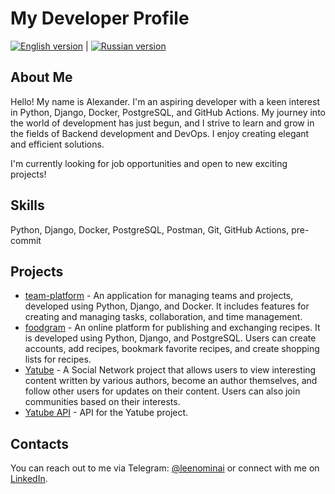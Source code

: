 # My Developer Profile

[![English version](https://img.shields.io/badge/English-Read%20Now-blue)](./README.md) | [![Russian version](https://img.shields.io/badge/%D0%A0%D1%83%D1%81%D1%81%D0%BA%D0%B8%D0%B9-%D0%A7%D0%B8%D1%82%D0%B0%D1%82%D1%8C-brightgreen)](./README_RU.md)

## About Me

Hello! My name is Alexander. I'm an aspiring developer with a keen interest in Python, Django, Docker, PostgreSQL, and GitHub Actions. My journey into the world of development has just begun, and I strive to learn and grow in the fields of Backend development and DevOps. I enjoy creating elegant and efficient solutions.

I'm currently looking for job opportunities and open to new exciting projects!

## Skills

Python, Django, Docker, PostgreSQL, Postman, Git, GitHub Actions, pre-commit

## Projects

- [team-platform](https://github.com/international-team-management/team-platform) - An application for managing teams and projects, developed using Python, Django, and Docker. It includes features for creating and managing tasks, collaboration, and time management.
- [foodgram](https://github.com/Leenominai/foodgram-project-react) - An online platform for publishing and exchanging recipes. It is developed using Python, Django, and PostgreSQL. Users can create accounts, add recipes, bookmark favorite recipes, and create shopping lists for recipes.
- [Yatube](https://github.com/Leenominai/hw05_final) - A Social Network project that allows users to view interesting content written by various authors, become an author themselves, and follow other users for updates on their content. Users can also join communities based on their interests.
- [Yatube API](https://github.com/Leenominai/api_final_yatube) - API for the Yatube project.

## Contacts

You can reach out to me via Telegram: [@leenominai](https://t.me/leenominai) or connect with me on [LinkedIn](https://www.linkedin.com/in/leenominai).
